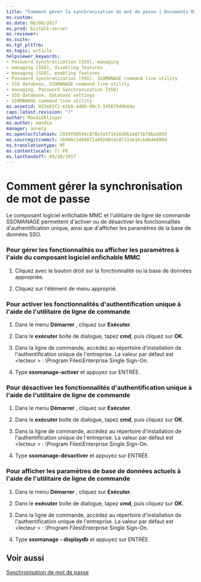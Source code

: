 ```yaml
---
title: "Comment gérer la synchronisation de mot de passe | Documents Microsoft"
ms.custom: 
ms.date: 06/08/2017
ms.prod: biztalk-server
ms.reviewer: 
ms.suite: 
ms.tgt_pltfrm: 
ms.topic: article
helpviewer_keywords:
- Password Synchronization [SSO], managing
- managing [SSO], disabling features
- managing [SSO], enabling features
- Password Synchronization [SSO], SSOMANAGE command line utility
- SSO database, SSOMANAGE command line utility
- managing, Password Synchronization [SSO]
- SSO database, database settings
- SSOMANAGE command line utility
ms.assetid: 033e63f2-e5b0-4400-99c3-145679d9b84e
caps.latest.revision: "7"
author: MandiOhlinger
ms.author: mandia
manager: anneta
ms.openlocfilehash: 2939fd0594c878e3a5f1416d0b1e871b78ba3858
ms.sourcegitcommit: cb908c540d8f1a692d01dc8f313e16cb4b4e696d
ms.translationtype: MT
ms.contentlocale: fr-FR
ms.lasthandoff: 09/20/2017
---
```

# <a name="how-to-manage-password-synchronization"></a>Comment gérer la synchronisation de mot de passe
Le composant logiciel enfichable MMC et l'utilitaire de ligne de commande SSOMANAGE permettent d'activer ou de désactiver les fonctionnalités d'authentification unique, ainsi que d'afficher les paramètres de la base de données SSO.  
  
### <a name="to-manage-features-or-display-settings-using-the-mmc-snap-in"></a>Pour gérer les fonctionnalités ou afficher les paramètres à l'aide du composant logiciel enfichable MMC  
  
1.  Cliquez avec le bouton droit sur la fonctionnalité ou la base de données appropriée.  
  
2.  Cliquez sur l'élément de menu approprié.  
  
### <a name="to-enable-sso-features-using-the-command-line"></a>Pour activer les fonctionnalités d'authentification unique à l'aide de l'utilitaire de ligne de commande  
  
1.  Dans le menu **Démarrer** , cliquez sur **Exécuter**.  
  
2.  Dans le **exécuter** boîte de dialogue, tapez **cmd**, puis cliquez sur **OK**.  
  
3.  Dans la ligne de commande, accédez au répertoire d'installation de l'authentification unique de l'entreprise. La valeur par défaut est \<lecteur > : \Program Files\Enterprise Single Sign-On.  
  
4.  Type **ssomanage-activer** et appuyez sur ENTRÉE.  
  
### <a name="to-disable-sso-features-using-the-command-line"></a>Pour désactiver les fonctionnalités d'authentification unique à l'aide de l'utilitaire de ligne de commande  
  
1.  Dans le menu **Démarrer** , cliquez sur **Exécuter**.  
  
2.  Dans le **exécuter** boîte de dialogue, tapez **cmd**, puis cliquez sur **OK**.  
  
3.  Dans la ligne de commande, accédez au répertoire d'installation de l'authentification unique de l'entreprise. La valeur par défaut est \<lecteur > : \Program Files\Enterprise Single Sign-On.  
  
4.  Type **ssomanage-désactiver** et appuyez sur ENTRÉE.  
  
### <a name="to-display-current-database-settings-using-the-command-line"></a>Pour afficher les paramètres de base de données actuels à l'aide de l'utilitaire de ligne de commande  
  
1.  Dans le menu **Démarrer** , cliquez sur **Exécuter**.  
  
2.  Dans le **exécuter** boîte de dialogue, tapez **cmd**, puis cliquez sur **OK**.  
  
3.  Dans la ligne de commande, accédez au répertoire d'installation de l'authentification unique de l'entreprise. La valeur par défaut est \<lecteur > : \Program Files\Enterprise Single Sign-On.  
  
4.  Type **ssomanage - displaydb** et appuyez sur ENTRÉE.  
  
## <a name="see-also"></a>Voir aussi  
 [Synchronisation de mot de passe](../core/password-synchronization2.md)
